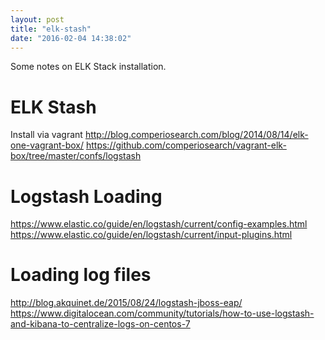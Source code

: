 ```yaml
---
layout: post
title: "elk-stash"
date: "2016-02-04 14:38:02"
---
```

Some notes on ELK Stack installation.

# ELK Stash
Install via vagrant
http://blog.comperiosearch.com/blog/2014/08/14/elk-one-vagrant-box/
https://github.com/comperiosearch/vagrant-elk-box/tree/master/confs/logstash

# Logstash Loading
https://www.elastic.co/guide/en/logstash/current/config-examples.html
https://www.elastic.co/guide/en/logstash/current/input-plugins.html

# Loading log files
http://blog.akquinet.de/2015/08/24/logstash-jboss-eap/
https://www.digitalocean.com/community/tutorials/how-to-use-logstash-and-kibana-to-centralize-logs-on-centos-7
